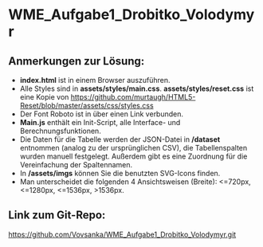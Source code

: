 # WME_Aufgabe1_Drobitko_Volodymyr

## Anmerkungen zur Lösung:

- **index.html** ist in einem Browser auszuführen.
- Alle Styles sind in **assets/styles/main.css**. **assets/styles/reset.css** ist eine Kopie von https://github.com/murtaugh/HTML5-Reset/blob/master/assets/css/styles.css
- Der Font Roboto ist in über einen Link verbunden.
- **Main.js** enthält ein Init-Script, alle Interface- und Berechnungsfunktionen.
- Die Daten für die Tabelle werden der JSON-Datei in **/dataset** entnommen (analog zu der ursprünglichen CSV), die Tabellenspalten wurden manuell festgelegt. Außerdem gibt es eine Zuordnung für die Vereinfachung der Spaltennamen.
- In **/assets/imgs** können Sie die benutzten SVG-Icons finden.
- Man unterscheidet die folgenden 4 Ansichtsweisen (Breite): <=720px, <=1280px, <=1536px, >1536px.

## Link zum Git-Repo:

https://github.com/Vovsanka/WME_Aufgabe1_Drobitko_Volodymyr.git
